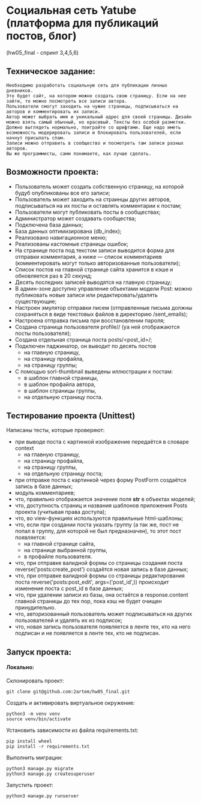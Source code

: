 # Социальная сеть Yatube (платформа для публикаций постов, блог)
(hw05_final - спринт 3,4,5,6)


## Техническое задание:
```
Необходимо разработать социальную сеть для публикации личных дневников.
Это будет сайт, на котором можно создать свою страницу. Если на нее зайти, то можно посмотреть все записи автора.
Пользователи смогут заходить на чужие страницы, подписываться на авторов и комментировать их записи.
Автор может выбрать имя и уникальный адрес для своей страницы. Дизайн можно взять самый обычный, но красивый. Тексты без особой разметки.
Должно выглядеть нормально, поиграйте со шрифтами. Еще надо иметь возможность модерировать записи и блокировать пользователей, если начнут присылать спам.
Записи можно отправить в сообщество и посмотреть там записи разных авторов.
Вы же программисты, сами понимаете, как лучше сделать.
```

## Возможности проекта:

 * Пользователь может создать собственную страницу, на которой будуб опубликованы все его записи;
 * Пользователь может заходить на страинцы других авторов, подписываться на их посты и оставлять комментарии к постам;
 * Пользователи могут публиковать посты в сообществах;
 * Администратор может создавать сообщества;
 * Подключена база данных;
 * База данных оптимизирована (db_index);
 * Реализовано навигационное меню;
 * Реализованы кастомные страницы ошибок;
 * На странице поста под текстом записи выводится форма для отправки комментария, а ниже — список комментариев (комментировать могут только авторизованные пользователи);
 * Список постов на главной странице сайта хранится в кэше и обновляется раз в 20 секунд;
 * Десять последних записей выводятся на главную страницу;
 * В админ-зоне доступно управление объектами модели Post: можно публиковать новые записи или редактировать/удалять существующие;
 * Настроен эмулятор отправки писем (отправленные письма должны сохраняться в виде текстовых файлов в директорию /sent_emails);
 * Настроена отправка письма при восстановлении пароля;
 * Создана страница пользователя profile/<username>/ (yа ней отображаются посты пользователя);
 * Создана отдельная страница поста posts/<post_id>/;
 * Подключен паджинатор, он выводит по десять постов
   * на главную страницу,
   * на страницу профайла,
   * на страницу группы;
 * С помощью sorl-thumbnail выведены иллюстрации к постам:
   * в шаблон главной страницы,
   * в шаблон профайла автора,
   * в шаблон страницы группы,
   * на отдельную страницу поста.

## Тестирование проекта (Unittest)
  
Написаны тесты, которые проверяют:
 * при выводе поста с картинкой изображение передаётся в словаре context
   * на главную страницу,
   * на страницу профайла,
   * на страницу группы,
   * на отдельную страницу поста;
 * при отправке поста с картинкой через форму PostForm создаётся запись в базе данных;
 * модуль комментариев;
 * что, правильно отображается значение поля __str__ в объектах моделей;
 * что, доступность страниц и названия шаблонов приложения Posts проекта (учитывая права доступа);
 * что, во view-функциях используются правильные html-шаблоны;
 * что, если при создании поста указать группу (а так же, пост не попал в группу, для которой не был предназначен), то этот пост появляется:
   * на главной странице сайта,
   * на странице выбранной группы,
   * в профайле пользователя.
 * что, при отправке валидной формы со страницы создания поста reverse('posts:create_post') создаётся новая запись в базе данных;
 * что, при отправке валидной формы со страницы редактирования поста reverse('posts:post_edit', args=('post_id',)) происходит изменение поста с post_id в базе данных;
 * что, при удалении записи из базы, она остаётся в response.content главной страницы до тех пор, пока кэш не будет очищен принудительно.
 * что, авторизованный пользователь может подписываться на других пользователей и удалять их из подписок;
 * что, новая запись пользователя появляется в ленте тех, кто на него подписан и не появляется в ленте тех, кто не подписан.

## Запуск проекта:

#### Локально:
Склонировать проект:
```
git clone git@github.com:2artem/hw05_final.git
```
Cоздать и активировать виртуальное окружение:
```
python3 -m venv venv
source venv/bin/activate
```
Установить зависимости из файла requirements.txt:
```
pip install wheel
pip install -r requirements.txt
```
Выполнить миграции:
```
python3 manage.py migrate
python3 manage.py createsuperuser
```
Запустить проект:
```
python3 manage.py runserver
```

